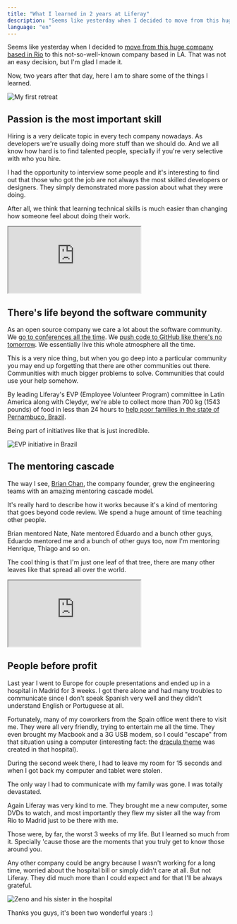 ```yaml
---
title: "What I learned in 2 years at Liferay"
description: "Seems like yesterday when I decided to move from this huge company based in Rio to this not-so-well-known company based in LA. That was not an easy decision, but I'm glad I made it. Now, two years after that day, here I am to share some of the things I learned."
language: "en"
---
```


Seems like yesterday when I decided to [move from this huge company based in Rio](http://zenorocha.com/tudo-novo-de-novo/)
to this not-so-well-known company based in LA. That was not an easy decision,
but I'm glad I made it.

Now, two years after that day, here I am to share some of the things I learned.

![My first retreat](https://www.liferay.com/documents/14644916/0/1st-retreat.jpg/93c26158-8fa4-4539-b716-cf2e38259e80?t=1404915107096)

<!-- more -->

## Passion is the most important skill

Hiring is a very delicate topic in every tech company nowadays. As developers
we're usually doing more stuff than we should do. And we all know how hard is to
find talented people, specially if you're very selective with who you hire.

I had the opportunity to interview some people and it's interesting to find out
that those who got the job are not always the most skilled developers or
designers. They simply demonstrated more passion about what they were doing.

After all, we think that learning technical skills is much easier than changing
how someone feel about doing their work.

<div class="video-wrap">
  <iframe src="http://www.youtube.com/embed/koU5UKUmxJw">
  </iframe>
</div>

## There's life beyond the software community

As an open source company we care a lot about the software community. We
[go to conferences all the time](https://www.liferay.com/web/zeno.rocha/blog/-/blogs/alloyui-presentation-agenda).
We [push code to GitHub like there's no tomorrow](https://www.liferay.com/web/zeno.rocha/blog/-/blogs/i-m-the-50-most-active-contributor-on-github-so-what-?). We essentially live this whole atmosphere all the time.

This is a very nice thing, but when you go deep into a particular community you
may end up forgetting that there are other communities out there. Communities
with much bigger problems to solve. Communities that could use your help
somehow.

By leading Liferay's EVP (Employee Volunteer Program) committee in Latin America along with Cleydyr, we're able to collect more than 700 kg (1543 pounds) of food in less than 24 hours to [help poor families in the state of Pernambuco, Brazil](https://www.liferay.com/web/zeno.rocha/blog/-/blogs/making-a-difference-online-and-offline).

Being part of initiatives like that is just incredible.

![EVP initiative in Brazil](https://www.liferay.com/documents/14644916/0/a2.jpg/c3c84c8e-b9d1-4b29-916c-94b4b4b08ff6?t=1402939301460)

## The mentoring cascade

The way I see, [Brian Chan](https://www.liferay.com/about-us/leadership/bchan),
the company founder, grew the engineering teams with an amazing mentoring
cascade model.

It's really hard to describe how it works because it's a kind of mentoring
that goes beyond code review. We spend a huge amount of time teaching other
people.

Brian mentored Nate, Nate mentored Eduardo and a bunch other guys, Eduardo
mentored me and a bunch of other guys too, now I'm mentoring Henrique, Thiago
and so on.

The cool thing is that I'm just one leaf of that tree, there are many other
leaves like that spread all over the world.

<div class="video-wrap">
  <iframe src="http://www.youtube.com/embed/gF2aUL2uNS8">
  </iframe>
</div>

## People before profit

Last year I went to Europe for couple presentations and ended up in a hospital
in Madrid for 3 weeks. I got there alone and had many troubles to communicate
since I don't speak Spanish very well and they didn't understand English or
Portuguese at all.

Fortunately, many of my coworkers from the Spain office went there to visit me.
They were all very friendly, trying to entertain me all the time. They even
brought my Macbook and a 3G USB modem, so I could "escape" from that situation
using a computer (interesting fact: the [dracula theme](https://github.com/zenorocha/dracula-theme)
was created in that hospital).

During the second week there, I had to leave my room for 15 seconds and when I
got back my computer and tablet were stolen.

The only way I had to communicate with my family was gone. I was totally
devastated.

Again Liferay was very kind to me. They brought me a new computer, some DVDs to
watch, and most importantly they flew my sister all the way from Rio to Madrid
just to be there with me.

Those were, by far, the worst 3 weeks of my life. But I learned so much from it.
Specially 'cause those are the moments that you truly get to know those around
you.

Any other company could be angry because I wasn't working for a long time,
worried about the hospital bill or simply didn't care at all. But not Liferay.
They did much more than I could expect and for that I'll be always grateful.

![Zeno and his sister in the hospital](https://www.liferay.com/documents/14644916/0/zeno-hospital.jpg/a3296a91-1d14-4ff1-a42a-69478cb413a0?t=1404867664739)

Thanks you guys, it's been two wonderful years :)
